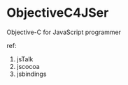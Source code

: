 ObjectiveC4JSer
===============

Objective-C for JavaScript programmer

ref:

1. jsTalk
2. jscocoa
3. jsbindings
